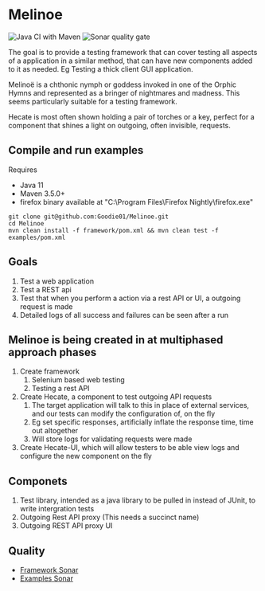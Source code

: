 # Melinoe
![Java CI with Maven](https://github.com/Goodie01/Melinoe/workflows/Java%20CI%20with%20Maven/badge.svg)
![Sonar quality gate](https://img.shields.io/sonar/quality_gate/Goodie01_BookInformation?server=https://sonarcloud.io)


The goal is to provide a testing framework that can cover testing all aspects of a application in a similar method, that can have new components added to it as needed. Eg Testing a thick client GUI application.

Melinoë is a chthonic nymph or goddess invoked in one of the Orphic Hymns and represented as a bringer of nightmares and madness. This seems particularly suitable for a testing framework.

Hecate is most often shown holding a pair of torches or a key, perfect for a component that shines a light on outgoing, often invisible, requests.

## Compile and run examples

Requires
* Java 11
* Maven 3.5.0+
* firefox binary available at "C:\Program Files\Firefox Nightly\firefox.exe"

```
git clone git@github.com:Goodie01/Melinoe.git
cd Melinoe
mvn clean install -f framework/pom.xml && mvn clean test -f examples/pom.xml
```

## Goals
1. Test a web application
1. Test a REST api
1. Test that when you perform a action via a rest API or UI, a outgoing request is made
1. Detailed logs of all success and failures can be seen after a run

## Melinoe is being created in at multiphased approach phases
1. Create framework
   1. Selenium based web testing
   1. Testing a rest API
1. Create Hecate, a component to test outgoing API requests
   1. The target application will talk to this in place of external services, and our tests can modify the configuration of, on the fly
   1. Eg set specific responses, artificially inflate the response time, time out altogether
   1. Will store logs for validating requests were made
1. Create Hecate-UI, which will allow testers to be able view logs and configure the new component on the fly

## Componets
1. Test library, intended as a java library to be pulled in instead of JUnit, to write intergration tests
1. Outgoing Rest API proxy (This needs a succinct name)
1. Outgoing REST API proxy UI


## Quality
* [Framework Sonar](https://sonarcloud.io/dashboard?id=Goodie01_BookInformation)
* [Examples Sonar](https://sonarcloud.io/dashboard?id=Goodie01_BookInformation2)
